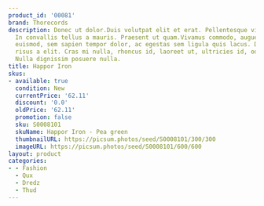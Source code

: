 ```yaml
---
product_id: '00081'
brand: Thorecords
description: Donec ut dolor.Duis volutpat elit et erat. Pellentesque viverra purus.
  In convallis tellus a mauris. Praesent ut quam.Vivamus commodo, augue et laoreet
  euismod, sem sapien tempor dolor, ac egestas sem ligula quis lacus. Donec lobortis
  risus a elit. Cras mi nulla, rhoncus id, laoreet ut, ultricies id, odio.Donec imperdiet.
  Nulla dignissim posuere nulla.
title: Happor Iron
skus:
- available: true
  condition: New
  currentPrice: '62.11'
  discount: '0.0'
  oldPrice: '62.11'
  promotion: false
  sku: S0008101
  skuName: Happor Iron - Pea green
  thumbnailURL: https://picsum.photos/seed/S0008101/300/300
  imageURL: https://picsum.photos/seed/S0008101/600/600
layout: product
categories:
- - Fashion
  - Qux
  - Dredz
  - Thud
---
```

